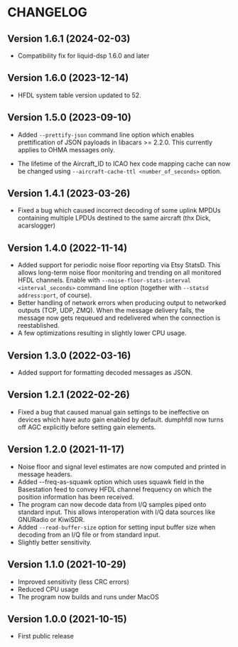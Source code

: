 # CHANGELOG

## Version 1.6.1 (2024-02-03)

* Compatibility fix for liquid-dsp 1.6.0 and later

## Version 1.6.0 (2023-12-14)

* HFDL system table version updated to 52.

## Version 1.5.0 (2023-09-10)

* Added `--prettify-json` command line option which enables prettification of
  JSON payloads in libacars >= 2.2.0. This currently applies to OHMA messages
  only.

* The lifetime of the Aircraft_ID to ICAO hex code mapping cache can now be
  changed using `--aircraft-cache-ttl <number_of_seconds>` option.

## Version 1.4.1 (2023-03-26)

* Fixed a bug which caused incorrect decoding of some uplink MPDUs
  containing multiple LPDUs destined to the same aircraft (thx Dick,
  acarslogger)

## Version 1.4.0 (2022-11-14)

* Added support for periodic noise floor reporting via Etsy StatsD. This
  allows long-term noise floor monitoring and trending on all monitored
  HFDL channels. Enable with `--noise-floor-stats-interval <interval_seconds>`
  command line option (together with `--statsd address:port`, of course).
* Better handling of network errors when producing output to networked
  outputs (TCP, UDP, ZMQ). When the message delivery fails, the message
  now gets requeued and redelivered when the connection is reestablished.
* A few optimizations resulting in slightly lower CPU usage.

## Version 1.3.0 (2022-03-16)

* Added support for formatting decoded messages as JSON.

## Version 1.2.1 (2022-02-26)

* Fixed a bug that caused manual gain settings to be ineffective on devices
  which have auto gain enabled by default. dumphfdl now turns off AGC
  explicitly before setting gain elements.

## Version 1.2.0 (2021-11-17)

* Noise floor and signal level estimates are now computed and printed in
  message headers.
* Added --freq-as-squawk option which uses squawk field in the Basestation feed
  to convey HFDL channel frequency on which the position information has been
  received.
* The program can now decode data from I/Q samples piped onto standard input.
  This allows interoperation with I/Q data sources like GNURadio or KiwiSDR.
* Added `--read-buffer-size` option for setting input buffer size when decoding
  from an I/Q file or from standard input.
* Slightly better sensitivity.

## Version 1.1.0 (2021-10-29)

* Improved sensitivity (less CRC errors)
* Reduced CPU usage
* The program now builds and runs under MacOS

## Version 1.0.0 (2021-10-15)

* First public release
